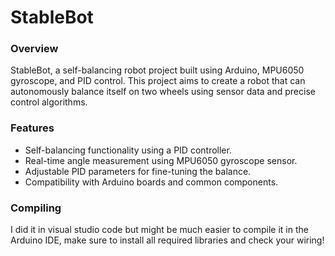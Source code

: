 # StableBot
### Overview

StableBot, a self-balancing robot project built using Arduino, MPU6050 gyroscope, and PID control. This project aims to create a robot that can autonomously balance itself on two wheels using sensor data and precise control algorithms.

### Features

- Self-balancing functionality using a PID controller.
- Real-time angle measurement using MPU6050 gyroscope sensor.
- Adjustable PID parameters for fine-tuning the balance.
- Compatibility with Arduino boards and common components.

### Compiling

I did it in visual studio code but might be much easier to compile it in the Arduino IDE, make sure to install all required libraries and check your wiring!